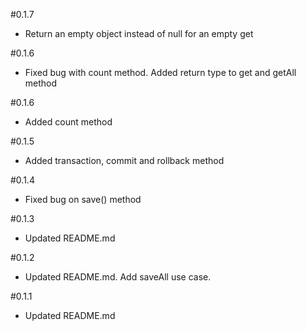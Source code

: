 #0.1.7

* Return an empty object instead of null for an empty get

#0.1.6

* Fixed bug with count method. Added return type to get and getAll method

#0.1.6

* Added count method

#0.1.5

* Added transaction, commit and rollback method

#0.1.4

* Fixed bug on save() method

#0.1.3

* Updated README.md

#0.1.2

* Updated README.md. Add saveAll use case.

#0.1.1

* Updated README.md